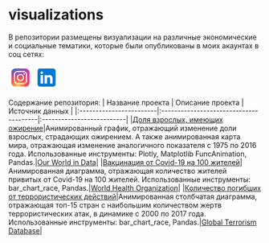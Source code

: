 # visualizations
В репозитории размещены визуализации на различные экономические и социальные тематики, которые были опубликованы в моих акаунтах в соц сетях:

[![Instagram Badge](https://github.com/AnnaTarassyuk/AnnaTarassyuk/blob/main/icons8-instagram-48.png?raw=true)](https://www.instagram.com/anna.tarassyuk/) 
[![LinkedIn Badge](https://github.com/AnnaTarassyuk/AnnaTarassyuk/blob/main/icons8-%D0%BB%D0%B8%D0%BD%D0%BA%D0%B5%D0%B4%D0%B8%D0%BD-48.png?raw=true)](https://www.linkedin.com/in/anna-tarassyuk/)

Содержание репозитория:
|     Название проекта    |          Описание проекта              |   Источник данных         |
|:------------------------|:---------------------------------------|:--------------------------|
|[Доля взрослых, имеющих ожирение](https://github.com/AnnaTarassyuk/visualizations/tree/main/obesity)|Анимированный график, отражающий изменение доли взрослых, страдающих ожирением. А также анимированная карта мира, отражающая изменение аналогичного показателя с 1975 по 2016 года. Использованные инструменты: Plotly, Matplotlib FuncAnimation, Pandas.|[Our World in Data](https://ourworldindata.org/grapher/share-of-adults-defined-as-obese)|
|[Вакцинация от Covid-19 на 100 жителей](https://github.com/AnnaTarassyuk/visualizations/tree/main/obesity)|Анимированная диаграмма, отражающая количество жителей привитых от Covid-19 на 100 жителей. Использованные инструменты: bar_chart_race, Pandas.|[World Health Organization](https://covid19.who.int/)|
|[Количество погибших от террористических действий](https://github.com/AnnaTarassyuk/visualizations/tree/main/terrorism_rate)|Анимированная столбчатая диаграмма, отражающая топ-15 стран с наибольшим количеством жертв террористических атак, в динамике с 2000 по 2017 года.   Использованные инструменты: bar_chart_race, Pandas.|[Global Terrorism Database](https://www.start.umd.edu/gtd/analysis/)|
